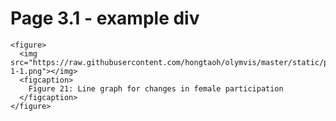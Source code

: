 # Page 3.1 - example div

````{div} full-width
<figure>
  <img src="https://raw.githubusercontent.com/hongtaoh/olymvis/master/static/pics/g-1-1.png"></img>
  <figcaption>
  	Figure 21: Line graph for changes in female participation
  </figcaption>
</figure>
````